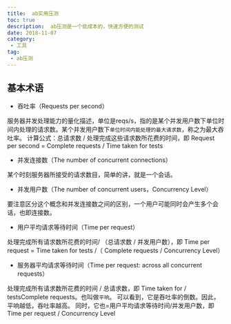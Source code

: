 ```yaml
---
title:  ab实用压测
toc: true
description:  ab压测是一个低成本的，快速方便的测试
date: 2018-11-07
category: 
 - 工具
tag:
 - ab压测
---
```


## 基本术语

- 吞吐率（Requests per second）

服务器并发处理能力的量化描述，单位是reqs/s，指的是某个并发用户数下单位时间内处理的请求数。某个并发用户数下`单位时间内能处理的最大请求数`，称之为最大吞吐率。
计算公式：总请求数 / 处理完成这些请求数所花费的时间，即
Request per second = Complete requests / Time taken for tests

- 并发连接数（The number of concurrent connections）

某个时刻服务器所接受的请求数目，简单的讲，就是一个会话。

- 并发用户数（The number of concurrent users，Concurrency Level）

要注意区分这个概念和并发连接数之间的区别，一个用户可能同时会产生多个会话，也即连接数。

- 用户平均请求等待时间（Time per request）

处理完成所有请求数所花费的时间/ （总请求数 / 并发用户数），即
Time per request = Time taken for tests /（ Complete requests / Concurrency Level）

- 服务器平均请求等待时间（Time per request: across all concurrent requests）

处理完成所有请求数所花费的时间 / 总请求数，即
Time taken for / testsComplete requests。也叫做```平响```。
可以看到，它是吞吐率的倒数。因此，平响越低，吞吐率越高。
同时，它也=用户平均请求等待时间/并发用户数，即
Time per request / Concurrency Level